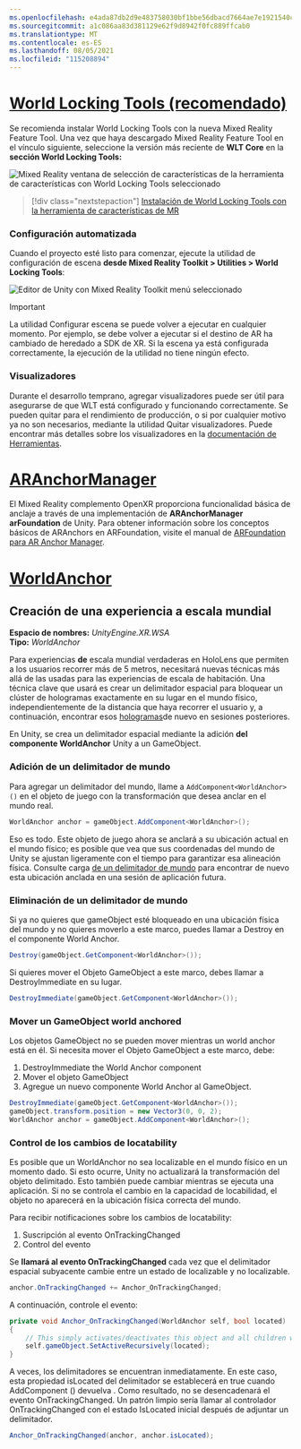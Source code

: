 ```yaml
---
ms.openlocfilehash: e4ada87db2d9e483758030bf1bbe56dbacd7664ae7e1921540c0c7abfe14a7c7
ms.sourcegitcommit: a1c086aa83d381129e62f9d8942f0fc889ffcab0
ms.translationtype: MT
ms.contentlocale: es-ES
ms.lasthandoff: 08/05/2021
ms.locfileid: "115208894"
---
```

# <a name="world-locking-tools-recommended"></a>[World Locking Tools (recomendado)](#tab/wlt)

Se recomienda instalar World Locking Tools con la nueva Mixed Reality Feature Tool. Una vez que haya descargado Mixed Reality Feature Tool en el vínculo siguiente, seleccione la versión más reciente de **WLT Core** en la **sección World Locking Tools:**

![Mixed Reality ventana de selección de características de la herramienta de características con World Locking Tools seleccionado](../../images/spatial-anchors-setup-img-01.png)

> [!div class="nextstepaction"]
> [Instalación de World Locking Tools con la herramienta de características de MR](../../welcome-to-mr-feature-tool.md)

### <a name="automated-setup"></a>Configuración automatizada

Cuando el proyecto esté listo para comenzar, ejecute la utilidad de configuración de escena **desde Mixed Reality Toolkit > Utilities > World Locking Tools**:

![Editor de Unity con Mixed Reality Toolkit menú seleccionado](../../images/world-locking-configuration-img-01.jpeg)

> [!IMPORTANT]
> La utilidad Configurar escena se puede volver a ejecutar en cualquier momento. Por ejemplo, se debe volver a ejecutar si el destino de AR ha cambiado de heredado a SDK de XR. Si la escena ya está configurada correctamente, la ejecución de la utilidad no tiene ningún efecto.

### <a name="visualizers"></a>Visualizadores

Durante el desarrollo temprano, agregar visualizadores puede ser útil para asegurarse de que WLT está configurado y funcionando correctamente. Se pueden quitar para el rendimiento de producción, o si por cualquier motivo ya no son necesarios, mediante la utilidad Quitar visualizadores. Puede encontrar más detalles sobre los visualizadores en la [documentación de Herramientas](https://microsoft.github.io/MixedReality-WorldLockingTools-Unity/DocGen/Documentation/HowTos/Tools.html#visualizers).

# <a name="aranchormanager"></a>[ARAnchorManager](#tab/anchorstore)

El Mixed Reality complemento OpenXR proporciona funcionalidad básica de anclaje a través de una implementación de **ARAnchorManager arFoundation** de Unity. Para obtener información sobre los conceptos básicos de ARAnchors en ARFoundation, visite el manual de [ARFoundation para AR Anchor Manager](https://docs.unity3d.com/Packages/com.unity.xr.arfoundation@4.1/manual/anchor-manager.html). 

# <a name="worldanchor"></a>[WorldAnchor](#tab/worldanchor)

## <a name="building-a-world-scale-experience"></a>Creación de una experiencia a escala mundial

**Espacio de nombres:** *UnityEngine.XR.WSA*<br>
**Tipo:** *WorldAnchor*

Para experiencias **de** escala mundial verdaderas en HoloLens que permiten a los usuarios recorrer más de 5 metros, necesitará nuevas técnicas más allá de las usadas para las experiencias de escala de habitación. Una técnica clave que usará es [](../../../../design/coordinate-systems.md#spatial-anchors) crear un delimitador espacial para bloquear un clúster de hologramas exactamente en su lugar en el mundo físico, independientemente de la distancia que haya recorrer el usuario y, a continuación, encontrar esos [hologramas](../../../../design/coordinate-systems.md#spatial-anchor-persistence)de nuevo en sesiones posteriores.

En Unity, se crea un delimitador espacial mediante la adición **del componente WorldAnchor** Unity a un GameObject.

### <a name="adding-a-world-anchor"></a>Adición de un delimitador de mundo

Para agregar un delimitador del mundo, llame a `AddComponent<WorldAnchor>()` en el objeto de juego con la transformación que desea anclar en el mundo real.

```cs
WorldAnchor anchor = gameObject.AddComponent<WorldAnchor>();
```

Eso es todo. Este objeto de juego ahora se anclará a su ubicación actual en el mundo físico; es posible que vea que sus coordenadas del mundo de Unity se ajustan ligeramente con el tiempo para garantizar esa alineación física. Consulte carga [de un delimitador de mundo](#loading-a-worldanchor) para encontrar de nuevo esta ubicación anclada en una sesión de aplicación futura.

### <a name="removing-a-world-anchor"></a>Eliminación de un delimitador de mundo

Si ya no quieres que gameObject esté bloqueado en una ubicación física del mundo y no quieres moverlo a este marco, puedes llamar a Destroy en el componente World Anchor.

```cs
Destroy(gameObject.GetComponent<WorldAnchor>());
```

Si quieres mover el Objeto GameObject a este marco, debes llamar a DestroyImmediate en su lugar.

```cs
DestroyImmediate(gameObject.GetComponent<WorldAnchor>());
```

### <a name="moving-a-world-anchored-gameobject"></a>Mover un GameObject world anchored

Los objetos GameObject no se pueden mover mientras un world anchor está en él. Si necesita mover el Objeto GameObject a este marco, debe:

1. DestroyImmediate the World Anchor component
2. Mover el objeto GameObject
3. Agregue un nuevo componente World Anchor al GameObject.

```cs
DestroyImmediate(gameObject.GetComponent<WorldAnchor>());
gameObject.transform.position = new Vector3(0, 0, 2);
WorldAnchor anchor = gameObject.AddComponent<WorldAnchor>();
```

### <a name="handling-locatability-changes"></a>Control de los cambios de locatability

Es posible que un WorldAnchor no sea localizable en el mundo físico en un momento dado. Si esto ocurre, Unity no actualizará la transformación del objeto delimitado. Esto también puede cambiar mientras se ejecuta una aplicación. Si no se controla el cambio en la capacidad de locabilidad, el objeto no aparecerá en la ubicación física correcta del mundo.

Para recibir notificaciones sobre los cambios de locatability:

1. Suscripción al evento OnTrackingChanged
2. Control del evento

Se **llamará al evento OnTrackingChanged** cada vez que el delimitador espacial subyacente cambie entre un estado de localizable y no localizable.

```cs
anchor.OnTrackingChanged += Anchor_OnTrackingChanged;
```

A continuación, controle el evento:

```cs
private void Anchor_OnTrackingChanged(WorldAnchor self, bool located)
{
    // This simply activates/deactivates this object and all children when tracking changes
    self.gameObject.SetActiveRecursively(located);
}
```

A veces, los delimitadores se encuentran inmediatamente. En este caso, esta propiedad isLocated del delimitador se establecerá en true cuando AddComponent <WorldAnchor> () devuelva . Como resultado, no se desencadenará el evento OnTrackingChanged. Un patrón limpio sería llamar al controlador OnTrackingChanged con el estado IsLocated inicial después de adjuntar un delimitador.

```cs
Anchor_OnTrackingChanged(anchor, anchor.isLocated);
```